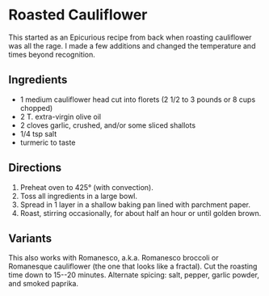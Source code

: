 # Roasted Cauliflower

This started as an Epicurious recipe from back when roasting cauliflower was all the rage.  I made a few additions and changed the temperature and times beyond recognition.

## Ingredients

* 1 medium cauliflower head cut into florets (2 1/2 to 3 pounds or 8 cups chopped)
* 2 T. extra-virgin olive oil
* 2 cloves garlic, crushed, and/or some sliced shallots
* 1/4 tsp salt
* turmeric to taste

## Directions

1. Preheat oven to 425° (with convection).
2. Toss all ingredients in a large bowl.
3. Spread in 1 layer in a shallow baking pan lined with parchment paper. 
4. Roast, stirring occasionally, for about half an hour or until golden brown.

## Variants

This also works with Romanesco, a.k.a. Romanesco broccoli or Romanesque cauliflower (the one that looks like a fractal).  Cut the roasting time down to 15--20 minutes.  Alternate spicing: salt, pepper, garlic powder, and smoked paprika.
